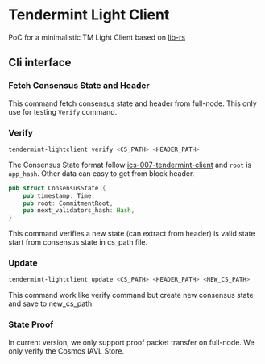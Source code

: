 # Tendermint Light Client

PoC for a minimalistic TM Light Client based on [lib-rs](https://github.com/cosmos/ibc-rs)

## Cli interface 

### Fetch Consensus State and Header 

This command fetch consensus state and header from full-node. This only use for testing `Verify` command.  

### Verify

```bash
tendermint-lightclient verify <CS_PATH> <HEADER_PATH>
```

The Consensus State format follow [ics-007-tendermint-client](https://github.com/cosmos/ibc/tree/main/spec/client/ics-007-tendermint-client#consensus-state) and `root` is `app_hash`. Other data can easy to get from block header.


```rust
pub struct ConsensusState {
    pub timestamp: Time,
    pub root: CommitmentRoot,
    pub next_validators_hash: Hash,
}
```

This command verifies a new state (can extract from header) is valid state start from consensus state in cs_path file.

### Update 
```bash
tendermint-lightclient update <CS_PATH> <HEADER_PATH> <NEW_CS_PATH>
```
This command work like verify command but create new consensus state and save to new_cs_path. 

### State Proof 

In current version, we only support proof packet transfer on full-node. We only verify the Cosmos IAVL Store.  